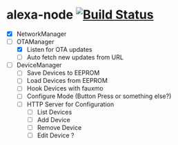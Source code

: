 # alexa-node [![Build Status](https://travis-ci.org/rpidanny/alexa-node.svg?branch=develop)](https://travis-ci.org/rpidanny/alexa-node)

- [x] NetworkManager
- [ ] OTAManager
  - [x] Listen for OTA updates
  - [ ] Auto fetch new updates from URL
- [ ] DeviceManager
  - [ ] Save Devices to EEPROM
  - [ ] Load Devices from EEPROM
  - [ ] Hook Devices with fauxmo
  - [ ] Configure Mode (Button Press or something else?)
  - [ ] HTTP Server for Configuration
    - [ ] List Devices
    - [ ] Add Device
    - [ ] Remove Device
    - [ ] Edit Device ?